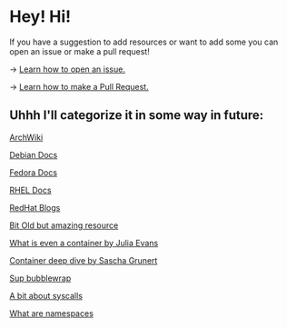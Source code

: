 # Hey! Hi!

If you have a suggestion to add resources or want to add some you can open an issue or make a pull request!

-> [Learn how to open an issue.](https://docs.github.com/en/issues/tracking-your-work-with-issues/creating-an-issue)

-> [Learn how to make a Pull Request.](https://docs.github.com/en/pull-requests/collaborating-with-pull-requests/proposing-changes-to-your-work-with-pull-requests/creating-a-pull-request)

## Uhhh I'll categorize it in some way in future:
[ArchWiki](https://wiki.archlinux.org/)

[Debian Docs](https://www.debian.org/doc/)

[Fedora Docs](https://docs.fedoraproject.org/en-US/docs/)

[RHEL Docs](https://access.redhat.com/documentation/en-us/red_hat_enterprise_linux/9)

[RedHat Blogs](https://www.redhat.com/sysadmin/)

[Bit Old but amazing resource](https://linux.die.net/)

[What is even a container by Julia Evans](https://jvns.ca/blog/2016/10/10/what-even-is-a-container/)

[Container deep dive by Sascha Grunert](https://github.com/saschagrunert/demystifying-containers)

[Sup bubblewrap](https://jvns.ca/blog/2022/06/28/some-notes-on-bubblewrap/)

[A bit about syscalls](https://www.youtube.com/watch?v=fLS99zJDHOc)

[What are namespaces](https://www.youtube.com/watch?v=-YnMr1lj4Z8)
